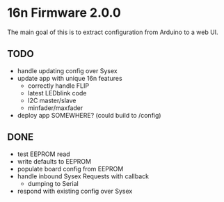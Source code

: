 # 16n Firmware 2.0.0

The main goal of this is to extract configuration from Arduino to a web UI.

## TODO

* handle updating config over Sysex
* update app with unique 16n features
  * correctly handle FLIP
  * latest LEDblink code
  * I2C master/slave
  * minfader/maxfader
* deploy app SOMEWHERE? (could build to /config)

## DONE

* test EEPROM read
* write defaults to EEPROM
* populate board config from EEPROM
* handle inbound Sysex Requests with callback
  * dumping to Serial
* respond with existing config over Sysex